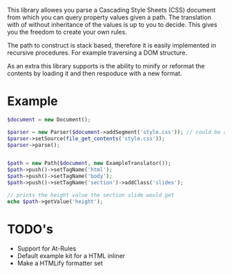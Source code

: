 This library allowes you parse a Cascading Style Sheets (CSS) document from which you can query property values given a path. The translation with of without inheritance of the values is up to you to decide. This gives you the freedom to create your own rules.

The path to construct is stack based, therefore it is easily implemented in recursive procedures. For example traversing a DOM structure.

As an extra this library supports is the ability to minify or reformat the contents by loading it and then respoduce with a new format.

# Example
```php
$document = new Document();

$parser = new Parser($document->addSegment('style.css')); // could be any name
$parser->setSource(file_get_contents('style.css'));
$parser->parse();


$path = new Path($document, new ExampleTranslator());
$path->push()->setTagName('html');
$path->push()->setTagName('body');
$path->push()->setTagName('section')->addClass('slides');

// prints the height value the section slide would get
echo $path->getValue('height');
```

# TODO's
 - Support for At-Rules
 - Default example kit for a HTML inliner
 - Make a HTMLify formatter set
